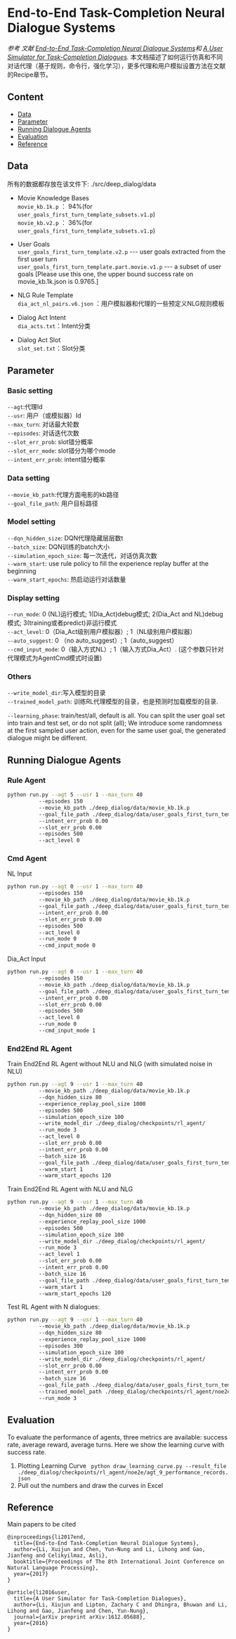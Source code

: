 # End-to-End Task-Completion Neural Dialogue Systems
*参考 文献
[End-to-End Task-Completion Neural Dialogue Systems](http://arxiv.org/abs/1703.01008)和
[A User Simulator for Task-Completion Dialogues](http://arxiv.org/abs/1612.05688).*
本文档描述了如何运行仿真和不同对话代理（基于规则，命令行，强化学习），更多代理和用户模拟设置方法在文献的Recipe章节。

## Content
* [Data](#数据模块)
* [Parameter](#参数设置模块)
* [Running Dialogue Agents](#运行对话和代理模块)
* [Evaluation](#评估模块)
* [Reference](#参考模块)

## Data
所有的数据都存放在该文件下: ./src/deep_dialog/data

* Movie Knowledge Bases<br/>
`movie_kb.1k.p` ： 94%(for `user_goals_first_turn_template_subsets.v1.p`)<br/>
`movie_kb.v2.p` ： 36%(for `user_goals_first_turn_template_subsets.v1.p`)

* User Goals<br/>
`user_goals_first_turn_template.v2.p` --- user goals extracted from the first user turn<br/>
`user_goals_first_turn_template.part.movie.v1.p` --- a subset of user goals [Please use this one, the upper bound success rate on movie_kb.1k.json is 0.9765.]

* NLG Rule Template<br/>
`dia_act_nl_pairs.v6.json` ：用户模拟器和代理的一些预定义NLG规则模板

* Dialog Act Intent<br/>
`dia_acts.txt`：Intent分类

* Dialog Act Slot<br/>
`slot_set.txt`：Slot分类

## Parameter

### Basic setting

`--agt`:代理Id<br/>
`--usr`: 用户（或模拟器）Id<br/>
`--max_turn`: 对话最大轮数<br/>
`--episodes`: 对话迭代次数<br/>
`--slot_err_prob`: slot错分概率<br/>
`--slot_err_mode`: slot错分为哪个mode<br/>
`--intent_err_prob`: intent错分概率


### Data setting

`--movie_kb_path`:代理方面电影的kb路径<br/>
`--goal_file_path`: 用户目标路径

### Model setting

`--dqn_hidden_size`: DQN代理隐藏层层数t<br/>
`--batch_size`: DQN训练的batch大小<br/>
`--simulation_epoch_size`: 每一次迭代，对话仿真次数<br/>
`--warm_start`: use rule policy to fill the experience replay buffer at the beginning<br/>
`--warm_start_epochs`: 热启动运行对话数量

### Display setting

`--run_mode`: 0 (NL)运行模式; 1(Dia_Act)debug模式; 2(Dia_Act and NL)debug模式; 3(training或者predict)非运行模式<br/>
`--act_level`: 0（Dia_Act级别用户模拟器）; 1（NL级别用户模拟器）<br/>
`--auto_suggest`: 0 （no auto_suggest）; 1（auto_suggest）<br/>
`--cmd_input_mode`: 0（输入方式NL）; 1（输入方式Dia_Act）. (这个参数只针对代理模式为AgentCmd模式时设置)

### Others

`--write_model_dir`:写入模型的目录<br/>
`--trained_model_path`: 训练RL代理模型的目录，也是预测时加载模型的目录.

`--learning_phase`: train/test/all, default is all. You can split the user goal set into train and test set, or do not split (all); We introduce some randomness at the first sampled user action, even for the same user goal, the generated dialogue might be different.<br/>

## Running Dialogue Agents

### Rule Agent
```sh
python run.py --agt 5 --usr 1 --max_turn 40
	      --episodes 150
	      --movie_kb_path ./deep_dialog/data/movie_kb.1k.p
	      --goal_file_path ./deep_dialog/data/user_goals_first_turn_template.part.movie.v1.p
	      --intent_err_prob 0.00
	      --slot_err_prob 0.00
	      --episodes 500
	      --act_level 0
```

### Cmd Agent
NL Input
```sh
python run.py --agt 0 --usr 1 --max_turn 40
	      --episodes 150
	      --movie_kb_path ./deep_dialog/data/movie_kb.1k.p
	      --goal_file_path ./deep_dialog/data/user_goals_first_turn_template.part.movie.v1.p
	      --intent_err_prob 0.00
	      --slot_err_prob 0.00
	      --episodes 500
	      --act_level 0
	      --run_mode 0
	      --cmd_input_mode 0
```
Dia_Act Input
```sh
python run.py --agt 0 --usr 1 --max_turn 40
	      --episodes 150
	      --movie_kb_path ./deep_dialog/data/movie_kb.1k.p 
	      --goal_file_path ./deep_dialog/data/user_goals_first_turn_template.part.movie.v1.p
	      --intent_err_prob 0.00
	      --slot_err_prob 0.00
	      --episodes 500
	      --act_level 0
	      --run_mode 0
	      --cmd_input_mode 1
```

### End2End RL Agent
Train End2End RL Agent without NLU and NLG (with simulated noise in NLU)
```sh
python run.py --agt 9 --usr 1 --max_turn 40
	      --movie_kb_path ./deep_dialog/data/movie_kb.1k.p
	      --dqn_hidden_size 80
	      --experience_replay_pool_size 1000
	      --episodes 500
	      --simulation_epoch_size 100
	      --write_model_dir ./deep_dialog/checkpoints/rl_agent/
	      --run_mode 3
	      --act_level 0
	      --slot_err_prob 0.00
	      --intent_err_prob 0.00
	      --batch_size 16
	      --goal_file_path ./deep_dialog/data/user_goals_first_turn_template.part.movie.v1.p
	      --warm_start 1
	      --warm_start_epochs 120
```
Train End2End RL Agent with NLU and NLG
```sh
python run.py --agt 9 --usr 1 --max_turn 40
	      --movie_kb_path ./deep_dialog/data/movie_kb.1k.p
	      --dqn_hidden_size 80
	      --experience_replay_pool_size 1000
	      --episodes 500
	      --simulation_epoch_size 100
	      --write_model_dir ./deep_dialog/checkpoints/rl_agent/
	      --run_mode 3
	      --act_level 1
	      --slot_err_prob 0.00
	      --intent_err_prob 0.00
	      --batch_size 16
	      --goal_file_path ./deep_dialog/data/user_goals_first_turn_template.part.movie.v1.p
	      --warm_start 1
	      --warm_start_epochs 120
```
Test RL Agent with N dialogues:
```sh
python run.py --agt 9 --usr 1 --max_turn 40
	      --movie_kb_path ./deep_dialog/data/movie_kb.1k.p
	      --dqn_hidden_size 80
	      --experience_replay_pool_size 1000
	      --episodes 300 
	      --simulation_epoch_size 100
	      --write_model_dir ./deep_dialog/checkpoints/rl_agent/
	      --slot_err_prob 0.00
	      --intent_err_prob 0.00
	      --batch_size 16
	      --goal_file_path ./deep_dialog/data/user_goals_first_turn_template.part.movie.v1.p
	      --trained_model_path ./deep_dialog/checkpoints/rl_agent/noe2e/agt_9_478_500_0.98000.p
	      --run_mode 3
```

## Evaluation
To evaluate the performance of agents, three metrics are available: success rate, average reward, average turns. Here we show the learning curve with success rate.

1. Plotting Learning Curve
``` python draw_learning_curve.py --result_file ./deep_dialog/checkpoints/rl_agent/noe2e/agt_9_performance_records.json```
2. Pull out the numbers and draw the curves in Excel

## Reference

Main papers to be cited
```
@inproceedings{li2017end,
  title={End-to-End Task-Completion Neural Dialogue Systems},
  author={Li, Xuijun and Chen, Yun-Nung and Li, Lihong and Gao, Jianfeng and Celikyilmaz, Asli},
  booktitle={Proceedings of The 8th International Joint Conference on Natural Language Processing},
  year={2017}
}

@article{li2016user,
  title={A User Simulator for Task-Completion Dialogues},
  author={Li, Xiujun and Lipton, Zachary C and Dhingra, Bhuwan and Li, Lihong and Gao, Jianfeng and Chen, Yun-Nung},
  journal={arXiv preprint arXiv:1612.05688},
  year={2016}
}
